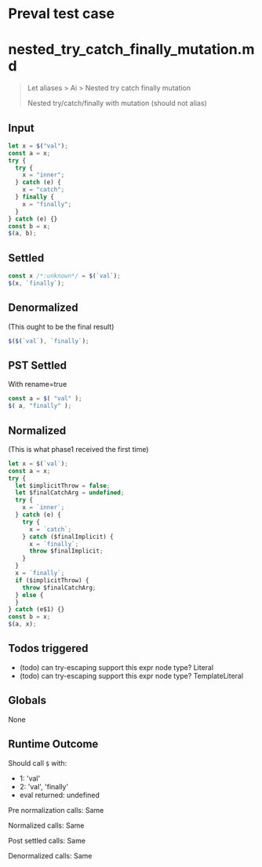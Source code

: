# Preval test case

# nested_try_catch_finally_mutation.md

> Let aliases > Ai > Nested try catch finally mutation
>
> Nested try/catch/finally with mutation (should not alias)

## Input

`````js filename=intro
let x = $("val");
const a = x;
try {
  try {
    x = "inner";
  } catch (e) {
    x = "catch";
  } finally {
    x = "finally";
  }
} catch (e) {}
const b = x;
$(a, b);
`````


## Settled


`````js filename=intro
const x /*:unknown*/ = $(`val`);
$(x, `finally`);
`````


## Denormalized
(This ought to be the final result)

`````js filename=intro
$($(`val`), `finally`);
`````


## PST Settled
With rename=true

`````js filename=intro
const a = $( "val" );
$( a, "finally" );
`````


## Normalized
(This is what phase1 received the first time)

`````js filename=intro
let x = $(`val`);
const a = x;
try {
  let $implicitThrow = false;
  let $finalCatchArg = undefined;
  try {
    x = `inner`;
  } catch (e) {
    try {
      x = `catch`;
    } catch ($finalImplicit) {
      x = `finally`;
      throw $finalImplicit;
    }
  }
  x = `finally`;
  if ($implicitThrow) {
    throw $finalCatchArg;
  } else {
  }
} catch (e$1) {}
const b = x;
$(a, x);
`````


## Todos triggered


- (todo) can try-escaping support this expr node type? Literal
- (todo) can try-escaping support this expr node type? TemplateLiteral


## Globals


None


## Runtime Outcome


Should call `$` with:
 - 1: 'val'
 - 2: 'val', 'finally'
 - eval returned: undefined

Pre normalization calls: Same

Normalized calls: Same

Post settled calls: Same

Denormalized calls: Same
